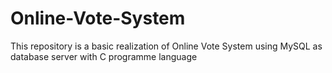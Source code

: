 # Online-Vote-System
This repository is a basic realization of Online Vote System using MySQL as database server with C programme language
